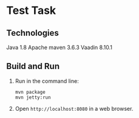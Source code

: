 Test Task
=========

Technologies
-------------

Java 1.8
Apache maven 3.6.3
Vaadin 8.10.1

Build and Run
-------------

1. Run in the command line:
	```
	mvn package
	mvn jetty:run
	```

2. Open `http://localhost:8080` in a web browser.
